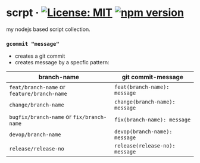 # scrpt &middot; [![License: MIT](https://img.shields.io/badge/License-MIT-blue.svg)](https://github.com/matseee/scrpt/blob/master/LICENSE) [![npm version](https://badge.fury.io/js/scrpt.svg)](https://www.npmjs.com/package/scrpt)
my nodejs based script collection.

### `gcommit "message"`
- creates a git commit
- creates message by a specfic pattern:

| branch-name                                 | git commit-message             |
| ------------------------------------------- | ------------------------------ |
| `feat/branch-name` or `feature/branch-name` | `feat(branch-name): message`   |
| `change/branch-name`                        | `change(branch-name): message` |
| `bugfix/branch-name` or `fix/branch-name`   | `fix(branch-name): message`    |
| `devop/branch-name`                         | `devop(branch-name): message`  |
| `release/release-no`                        | `release(release-no): message` |
